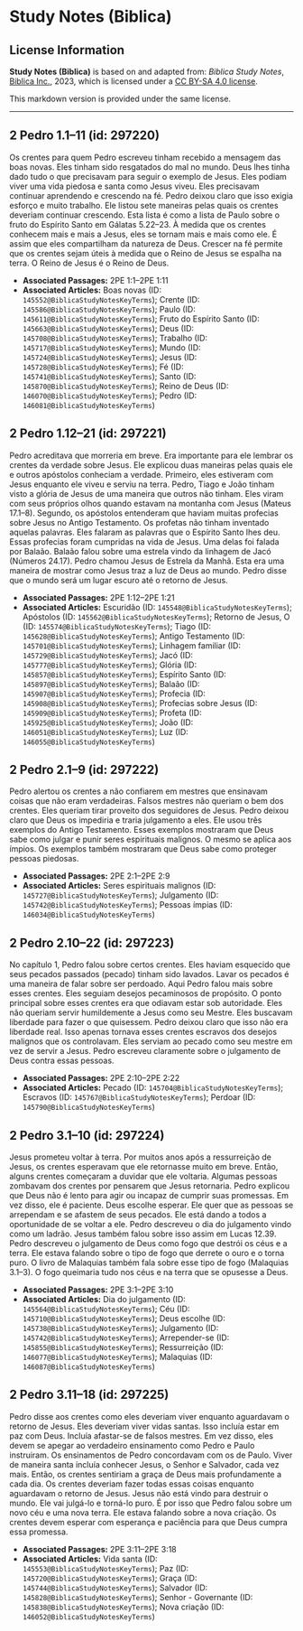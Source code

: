 # Study Notes (Biblica)

## License Information

**Study Notes (Biblica)** is based on and adapted from: _Biblica Study Notes_, [Biblica Inc.](https://www.biblica.com/), 2023, which is licensed under a [CC BY-SA 4.0 license](https://creativecommons.org/licenses/by-sa/4.0/legalcode.en).

This markdown version is provided under the same license.



--------------------------------

## 2 Pedro 1.1–11 (id: 297220)

Os crentes para quem Pedro escreveu tinham recebido a mensagem das boas novas. Eles tinham sido resgatados do mal no mundo. Deus lhes tinha dado tudo o que precisavam para seguir o exemplo de Jesus. Eles podiam viver uma vida piedosa e santa como Jesus viveu. Eles precisavam continuar aprendendo e crescendo na fé. Pedro deixou claro que isso exigia esforço e muito trabalho. Ele listou sete maneiras pelas quais os crentes deveriam continuar crescendo. Esta lista é como a lista de Paulo sobre o fruto do Espírito Santo em Gálatas 5\.22–23\. À medida que os crentes conhecem mais e mais a Jesus, eles se tornam mais e mais como ele. É assim que eles compartilham da natureza de Deus. Crescer na fé permite que os crentes sejam úteis à medida que o Reino de Jesus se espalha na terra. O Reino de Jesus é o Reino de Deus.

* **Associated Passages:** 2PE 1:1–2PE 1:11
* **Associated Articles:** Boas novas (ID: `145552@BiblicaStudyNotesKeyTerms`); Crente (ID: `145586@BiblicaStudyNotesKeyTerms`); Paulo (ID: `145611@BiblicaStudyNotesKeyTerms`); Fruto do Espírito Santo (ID: `145663@BiblicaStudyNotesKeyTerms`); Deus (ID: `145708@BiblicaStudyNotesKeyTerms`); Trabalho (ID: `145717@BiblicaStudyNotesKeyTerms`); Mundo (ID: `145724@BiblicaStudyNotesKeyTerms`); Jesus (ID: `145728@BiblicaStudyNotesKeyTerms`); Fé (ID: `145741@BiblicaStudyNotesKeyTerms`); Santo (ID: `145870@BiblicaStudyNotesKeyTerms`); Reino de Deus (ID: `146070@BiblicaStudyNotesKeyTerms`); Pedro (ID: `146081@BiblicaStudyNotesKeyTerms`)

## 2 Pedro 1.12–21 (id: 297221)

Pedro acreditava que morreria em breve. Era importante para ele lembrar os crentes da verdade sobre Jesus. Ele explicou duas maneiras pelas quais ele e outros apóstolos conheciam a verdade. Primeiro, eles estiveram com Jesus enquanto ele viveu e serviu na terra. Pedro, Tiago e João tinham visto a glória de Jesus de uma maneira que outros não tinham. Eles viram com seus próprios olhos quando estavam na montanha com Jesus (Mateus 17\.1–8\). Segundo, os apóstolos entenderam que haviam muitas profecias sobre Jesus no Antigo Testamento. Os profetas não tinham inventado aquelas palavras. Eles falaram as palavras que o Espírito Santo lhes deu. Essas profecias foram cumpridas na vida de Jesus. Uma delas foi falada por Balaão. Balaão falou sobre uma estrela vindo da linhagem de Jacó (Números 24\.17\). Pedro chamou Jesus de Estrela da Manhã. Esta era uma maneira de mostrar como Jesus traz a luz de Deus ao mundo. Pedro disse que o mundo será um lugar escuro até o retorno de Jesus.

* **Associated Passages:** 2PE 1:12–2PE 1:21
* **Associated Articles:** Escuridão (ID: `145548@BiblicaStudyNotesKeyTerms`); Apóstolos (ID: `145562@BiblicaStudyNotesKeyTerms`); Retorno de Jesus, O (ID: `145574@BiblicaStudyNotesKeyTerms`); Tiago (ID: `145628@BiblicaStudyNotesKeyTerms`); Antigo Testamento (ID: `145701@BiblicaStudyNotesKeyTerms`); Linhagem familiar (ID: `145729@BiblicaStudyNotesKeyTerms`); Jacó (ID: `145777@BiblicaStudyNotesKeyTerms`); Glória (ID: `145857@BiblicaStudyNotesKeyTerms`); Espírito Santo (ID: `145897@BiblicaStudyNotesKeyTerms`); Balaão (ID: `145907@BiblicaStudyNotesKeyTerms`); Profecia (ID: `145908@BiblicaStudyNotesKeyTerms`); Profecias sobre Jesus (ID: `145909@BiblicaStudyNotesKeyTerms`); Profeta (ID: `145925@BiblicaStudyNotesKeyTerms`); João (ID: `146051@BiblicaStudyNotesKeyTerms`); Luz (ID: `146055@BiblicaStudyNotesKeyTerms`)

## 2 Pedro 2.1–9 (id: 297222)

Pedro alertou os crentes a não confiarem em mestres que ensinavam coisas que não eram verdadeiras. Falsos mestres não queriam o bem dos crentes. Eles queriam tirar proveito dos seguidores de Jesus. Pedro deixou claro que Deus os impediria e traria julgamento a eles. Ele usou três exemplos do Antigo Testamento. Esses exemplos mostraram que Deus sabe como julgar e punir seres espirituais malignos. O mesmo se aplica aos ímpios. Os exemplos também mostraram que Deus sabe como proteger pessoas piedosas.

* **Associated Passages:** 2PE 2:1–2PE 2:9
* **Associated Articles:** Seres espirituais malignos (ID: `145727@BiblicaStudyNotesKeyTerms`); Julgamento (ID: `145742@BiblicaStudyNotesKeyTerms`); Pessoas ímpias (ID: `146034@BiblicaStudyNotesKeyTerms`)

## 2 Pedro 2.10–22 (id: 297223)

No capítulo 1, Pedro falou sobre certos crentes. Eles haviam esquecido que seus pecados passados (pecado) tinham sido lavados. Lavar os pecados é uma maneira de falar sobre ser perdoado. Aqui Pedro falou mais sobre esses crentes. Eles seguiam desejos pecaminosos de propósito. O ponto principal sobre esses crentes era que odiavam estar sob autoridade. Eles não queriam servir humildemente a Jesus como seu Mestre. Eles buscavam liberdade para fazer o que quisessem. Pedro deixou claro que isso não era liberdade real. Isso apenas tornava esses crentes escravos dos desejos malignos que os controlavam. Eles serviam ao pecado como seu mestre em vez de servir a Jesus. Pedro escreveu claramente sobre o julgamento de Deus contra essas pessoas.

* **Associated Passages:** 2PE 2:10–2PE 2:22
* **Associated Articles:** Pecado (ID: `145704@BiblicaStudyNotesKeyTerms`); Escravos (ID: `145767@BiblicaStudyNotesKeyTerms`); Perdoar (ID: `145790@BiblicaStudyNotesKeyTerms`)

## 2 Pedro 3.1–10 (id: 297224)

Jesus prometeu voltar à terra. Por muitos anos após a ressurreição de Jesus, os crentes esperavam que ele retornasse muito em breve. Então, alguns crentes começaram a duvidar que ele voltaria. Algumas pessoas zombavam dos crentes por pensarem que Jesus retornaria. Pedro explicou que Deus não é lento para agir ou incapaz de cumprir suas promessas. Em vez disso, ele é paciente. Deus escolhe esperar. Ele quer que as pessoas se arrependam e se afastem de seus pecados. Ele está dando a todos a oportunidade de se voltar a ele. Pedro descreveu o dia do julgamento vindo como um ladrão. Jesus também falou sobre isso assim em Lucas 12\.39\. Pedro descreveu o julgamento de Deus como fogo que destrói os céus e a terra. Ele estava falando sobre o tipo de fogo que derrete o ouro e o torna puro. O livro de Malaquias também fala sobre esse tipo de fogo (Malaquias 3\.1–3\). O fogo queimaria tudo nos céus e na terra que se opusesse a Deus.

* **Associated Passages:** 2PE 3:1–2PE 3:10
* **Associated Articles:** Dia do julgamento (ID: `145564@BiblicaStudyNotesKeyTerms`); Céu (ID: `145710@BiblicaStudyNotesKeyTerms`); Deus escolhe (ID: `145738@BiblicaStudyNotesKeyTerms`); Julgamento (ID: `145742@BiblicaStudyNotesKeyTerms`); Arrepender-se (ID: `145855@BiblicaStudyNotesKeyTerms`); Ressurreição (ID: `146077@BiblicaStudyNotesKeyTerms`); Malaquias (ID: `146087@BiblicaStudyNotesKeyTerms`)

## 2 Pedro 3.11–18 (id: 297225)

Pedro disse aos crentes como eles deveriam viver enquanto aguardavam o retorno de Jesus. Eles deveriam viver vidas santas. Isso incluía estar em paz com Deus. Incluía afastar\-se de falsos mestres. Em vez disso, eles devem se apegar ao verdadeiro ensinamento como Pedro e Paulo instruiram. Os ensinamentos de Pedro concordavam com os de Paulo. Viver de maneira santa incluía conhecer Jesus, o Senhor e Salvador, cada vez mais. Então, os crentes sentiriam a graça de Deus mais profundamente a cada dia. Os crentes deveriam fazer todas essas coisas enquanto aguardavam o retorno de Jesus. Jesus não está vindo para destruir o mundo. Ele vai julgá\-lo e torná\-lo puro. É por isso que Pedro falou sobre um novo céu e uma nova terra. Ele estava falando sobre a nova criação. Os crentes devem esperar com esperança e paciência para que Deus cumpra essa promessa.

* **Associated Passages:** 2PE 3:11–2PE 3:18
* **Associated Articles:** Vida santa (ID: `145553@BiblicaStudyNotesKeyTerms`); Paz (ID: `145720@BiblicaStudyNotesKeyTerms`); Graça (ID: `145744@BiblicaStudyNotesKeyTerms`); Salvador (ID: `145828@BiblicaStudyNotesKeyTerms`); Senhor - Governante (ID: `145838@BiblicaStudyNotesKeyTerms`); Nova criação (ID: `146052@BiblicaStudyNotesKeyTerms`)

